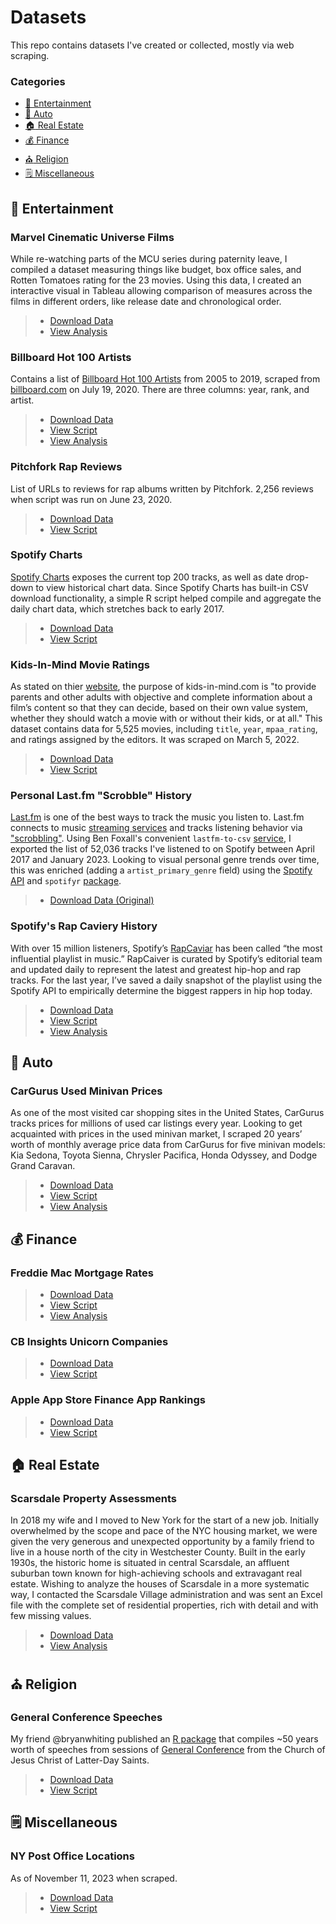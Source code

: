 # Datasets

This repo contains datasets I've created or collected, mostly via web scraping.

### Categories
- [:movie_camera: Entertainment](#Entertainment)
- [:car: Auto](#Auto)
- [:house: Real Estate](#Real-Estate)
- [💰 Finance](#Finance)
- [:church: Religion](#Religion)
- [🗒️ Miscellaneous](#Miscellaneous)

## :movie_camera: Entertainment

### Marvel Cinematic Universe Films

While re-watching parts of the MCU series during paternity leave, I compiled a dataset measuring things like budget, box office sales, and Rotten Tomatoes rating for the 23 movies. Using this data, I created an interactive visual in Tableau allowing comparison of measures across the films in different orders, like release date and chronological order.

> - [Download Data](https://github.com/erikgregorywebb/data/blob/main/data/mcu-movies.csv)
> - [View Analysis](https://unboxed-analytics.com/data-technology/exploring-the-marvel-cinematic-universe-in-tableau/)

### Billboard Hot 100 Artists
Contains a list of [Billboard Hot 100 Artists](https://www.billboard.com/charts/year-end/2019/hot-100-artists) from 2005 to 2019, scraped from [billboard.com](billboard.com/) on July 19, 2020. There are three columns: year, rank, and artist. 

> - [Download Data](https://github.com/erikgregorywebb/data/blob/main/data/billboard-hot-100-artists-2005to2019.csv)
> - [View Script](https://github.com/erikgregorywebb/data/blob/main/scripts/billboard-scraper.R)
> - [View Analysis](https://unboxed-analytics.com/data-technology/the-rise-of-rap-a-genre-popularity-analysis/)

### Pitchfork Rap Reviews

List of URLs to reviews for rap albums written by Pitchfork. 2,256 reviews when script was run on June 23, 2020.

> - [Download Data](https://github.com/erikgregorywebb/data/blob/main/data/pitchfork-rap-reviews-2020-06-23.csv)
> - [View Script](https://github.com/erikgregorywebb/data/blob/main/scripts/pitchfork-reviews.R)

### Spotify Charts

[Spotify Charts](https://spotifycharts.com) exposes the current top 200 tracks, as well as date drop-down to view historical chart data. Since Spotify Charts has built-in CSV download functionality, a simple R script helped compile and aggregate the daily chart data, which stretches back to early 2017.

> - [Download Data](https://github.com/erikgregorywebb/data/blob/main/data/spotify-charts-daily-2020-10-07.csv)
> - [View Script](https://github.com/erikgregorywebb/data/blob/main/scripts/spotify-charts-scraper.R)

### Kids-In-Mind Movie Ratings

As stated on thier [website](https://kids-in-mind.com/about.htm), the purpose of kids-in-mind.com is "to provide parents and other adults with objective and complete information about a film’s content so that they can decide, based on their own value system, whether they should watch a movie with or without their kids, or at all." This dataset contains data for 5,525 movies, including `title`, `year`, `mpaa_rating`, and ratings assigned by the editors. It was scraped on March 5, 2022.

> - [Download Data](https://github.com/erikgregorywebb/data/blob/main/data/kids-in-mind-movies.csv)
> - [View Script](https://github.com/erikgregorywebb/data/blob/main/scripts/kids-in-mind-movies-scraper.R)

### Personal Last.fm "Scrobble" History

[Last.fm](https://last.fm/) is one of the best ways to track the music you listen to. Last.fm connects to music [streaming services](https://www.last.fm/about/trackmymusic) and tracks listening behavior via ["scrobbling"](https://www.businessinsider.com/guides/tech/what-is-last-fm-scrobbling). Using Ben Foxall's convenient `lastfm-to-csv` [service](https://benjaminbenben.com/lastfm-to-csv/), I exported the list of 52,036 tracks I've listened to on Spotify between April 2017 and January 2023. Looking to visual personal genre trends over time, this was enriched (adding a `artist_primary_genre` field) using the [Spotify API](https://developer.spotify.com/console/get-search-item/) and `spotifyr` [package](https://www.rcharlie.com/spotifyr/).

> - [Download Data (Original)](https://github.com/erikgregorywebb/data/blob/main/data/last-fm-history-2023-01-22.csv)

### Spotify's Rap Caviery History

With over 15 million listeners, Spotify’s [RapCaviar](https://open.spotify.com/playlist/37i9dQZF1DX0XUsuxWHRQd) has been called “the most influential playlist in music.” RapCaiver is curated by Spotify’s editorial team and updated daily to represent the latest and greatest hip-hop and rap tracks. For the last year, I’ve saved a daily snapshot of the playlist using the Spotify API to empirically determine the biggest rappers in hip hop today.

> - [Download Data](https://github.com/erikgregorywebb/data/blob/main/data/spotify-rap-cavier-2023-12-27.csv)
> - [View Script](https://github.com/erikgregorywebb/data/blob/main/scripts/rap-cavier-trends.r)
> - [View Analysis](https://unboxed-analytics.com/data-technology/hip-hop-heavyweights/)

## :car: Auto

### CarGurus Used Minivan Prices

As one of the most visited car shopping sites in the United States, CarGurus tracks prices for millions of used car listings every year. Looking to get acquainted with prices in the used minivan market, I scraped 20 years’ worth of monthly average price data from CarGurus for five minivan models: Kia Sedona, Toyota Sienna, Chrysler Pacifica, Honda Odyssey, and Dodge Grand Caravan. 

> - [Download Data](https://github.com/erikgregorywebb/data/blob/main/data/cargurus-minivans.csv)
> - [View Script](https://github.com/erikgregorywebb/data/blob/main/scripts/cargurus-scraper.R)
> - [View Analysis](https://unboxed-analytics.com/data-technology/minivan-wars-visualizing-prices-in-the-used-car-market/)

## 💰 Finance

### Freddie Mac Mortgage Rates

> - [Download Data](https://github.com/erikgregorywebb/github-actions-demo/tree/main/data)
> - [View Script](https://github.com/erikgregorywebb/github-actions-demo/blob/main/freddiemac.py)
> - [View Analysis](https://unboxed-analytics.com/data-technology/github-actions-for-data-analysts/)

### CB Insights Unicorn Companies

> - [Download Data](https://github.com/erikgregorywebb/data/blob/main/data/cb-unicorns-2022-06-06.csv)
> - [View Script](https://github.com/erikgregorywebb/data/blob/main/scripts/cb-unicorns.R)

### Apple App Store Finance App Rankings
> - [Download Data](https://github.com/erikgregorywebb/data/blob/main/data/app-store-finance-rankings-2023-11-10.csv)
> - [View Script](https://github.com/erikgregorywebb/data/blob/main/scripts/apple-app-store-rankings.r)

## :house: Real Estate

### Scarsdale Property Assessments
In 2018 my wife and I moved to New York for the start of a new job. Initially overwhelmed by the scope and pace of the NYC housing market, we were given the very generous and unexpected opportunity by a family friend to live in a house north of the city in Westchester County. Built in the early 1930s, the historic home is situated in central Scarsdale, an affluent suburban town known for high-achieving schools and extravagant real estate. Wishing to analyze the houses of Scarsdale in a more systematic way, I contacted the Scarsdale Village administration and was sent an Excel file with the complete set of residential properties, rich with detail and with few missing values.

> - [Download Data](https://github.com/erikgregorywebb/data/blob/main/data/scarsdale-property-assessment-2019.csv)
> - [View Analysis](https://unboxed-analytics.com/data-technology/mapping-scarsdale-real-estate-data-with-python/)

## :church: Religion

### General Conference Speeches

My friend @bryanwhiting published an [R package](https://github.com/bryanwhiting/generalconference) that compiles ~50 years worth of speeches from sessions of [General Conference](https://www.churchofjesuschrist.org/study/general-conference?lang=eng) from the Church of Jesus Christ of Latter-Day Saints.

> - [Download Data](https://drive.google.com/file/d/1BSisfqMb1HWyDxm6eYosWiv7s_KT2BYi/view?usp=sharing)
> - [View Script](https://github.com/erikgregorywebb/data/blob/main/scripts/general-conference.R)

## 🗒️ Miscellaneous

### NY Post Office Locations

As of November 11, 2023 when scraped.

> - [Download Data](https://github.com/erikgregorywebb/data/blob/main/data/ny-post-office-locations.csv)
> - [View Script](https://github.com/erikgregorywebb/data/blob/main/scripts/usps-locations-scrape.r)
